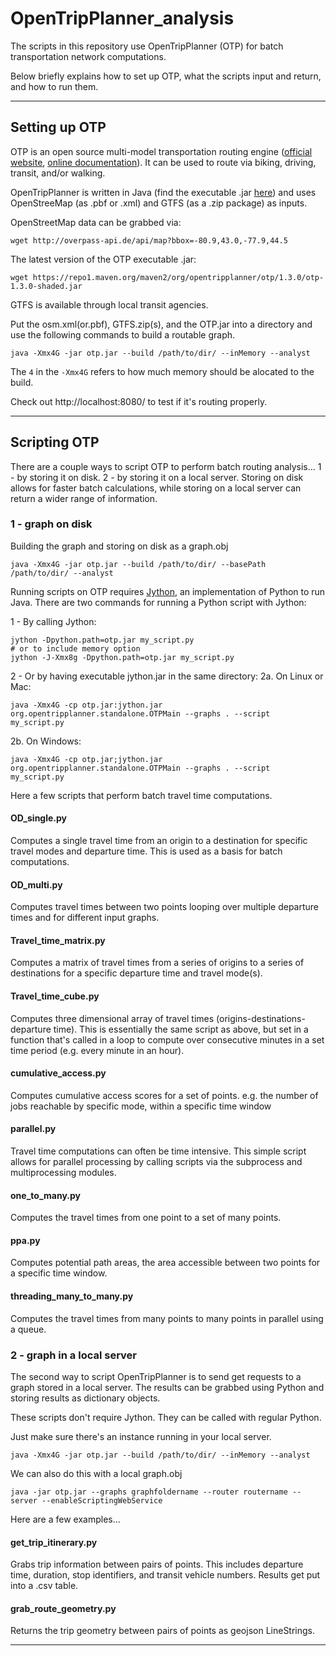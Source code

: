# OpenTripPlanner_analysis

The scripts in this repository use OpenTripPlanner (OTP) for batch transportation network computations.

Below briefly explains how to set up OTP, what the scripts input and return, and how to run them.

---

## Setting up OTP

OTP is an open source multi-model transportation routing engine ([official website](http://www.opentripplanner.org/), [online documentation](http://docs.opentripplanner.org/en/latest/)). It can be used to route via biking, driving, transit, and/or walking.

OpenTripPlanner is written in Java (find the executable .jar [here](https://repo1.maven.org/maven2/org/opentripplanner/otp/)) and uses OpenStreeMap (as .pbf or .xml) and GTFS (as a .zip package) as inputs.

OpenStreetMap data can be grabbed via:
```
wget http://overpass-api.de/api/map?bbox=-80.9,43.0,-77.9,44.5
```

The latest version of the OTP executable .jar:
```
wget https://repo1.maven.org/maven2/org/opentripplanner/otp/1.3.0/otp-1.3.0-shaded.jar
```

GTFS is available through local transit agencies.

Put the osm.xml(or.pbf), GTFS.zip(s), and the OTP.jar into a directory and use the following commands to build a routable graph.

```shell
java -Xmx4G -jar otp.jar --build /path/to/dir/ --inMemory --analyst
```

The ```4``` in the ```-Xmx4G``` refers to how much memory should be alocated to the build.

Check out http://localhost:8080/ to test if it's routing properly.

---

## Scripting OTP

There are a couple ways to script OTP to perform batch routing analysis... 
1 - by storing it on disk. 
2 - by storing it on a local server. 
Storing on disk allows for faster batch calculations, while storing on a local server can return a wider range of information.

### 1 - graph on disk

Building the graph and storing on disk as a graph.obj
```shell
java -Xmx4G -jar otp.jar --build /path/to/dir/ --basePath /path/to/dir/ --analyst
```

Running scripts on OTP requires [Jython](http://www.jython.org/), an implementation of Python to run Java. There are two commands for running a Python script with Jython:

1 - By calling Jython:
```shell
jython -Dpython.path=otp.jar my_script.py
# or to include memory option
jython -J-Xmx8g -Dpython.path=otp.jar my_script.py
```

2 - Or by having executable jython.jar in the same directory:
2a. On Linux or Mac:
```shell
java -Xmx4G -cp otp.jar:jython.jar org.opentripplanner.standalone.OTPMain --graphs . --script my_script.py
```
2b. On Windows:
```shell
java -Xmx4G -cp otp.jar;jython.jar org.opentripplanner.standalone.OTPMain --graphs . --script my_script.py
```

Here a few scripts that perform batch travel time computations.

#### OD_single.py
Computes a single travel time from an origin to a destination for specific travel modes and departure time. This is used as a basis for batch computations.

#### OD_multi.py
Computes travel times between two points looping over multiple departure times and for different input graphs.

#### Travel_time_matrix.py
Computes a matrix of travel times from a series of origins to a series of destinations for a specific departure time and travel mode(s).

#### Travel_time_cube.py
Computes three dimensional array of travel times (origins-destinations-departure time). This is essentially the same script as above, but set in a function that's called in a loop to compute over consecutive minutes in a set time period (e.g. every minute in an hour).

#### cumulative_access.py
Computes cumulative access scores for a set of points. e.g. the number of jobs reachable by specific mode, within a specific time window

#### parallel.py
Travel time computations can often be time intensive. This simple script allows for parallel processing by calling scripts via the subprocess and multiprocessing modules.

#### one_to_many.py
Computes the travel times from one point to a set of many points.

#### ppa.py
Computes potential path areas, the area accessible between two points for a specific time window.

#### threading_many_to_many.py
Computes the travel times from many points to many points in parallel using a queue.


### 2 - graph in a local server

The second way to script OpenTripPlanner is to send get requests to a graph stored in a local server. The results can be grabbed using Python and storing results as dictionary objects.

These scripts don't require Jython. They can be called with regular Python.

Just make sure there's an instance running in your local server.
```shell
java -Xmx4G -jar otp.jar --build /path/to/dir/ --inMemory --analyst
```
We can also do this with a local graph.obj

```shell
java -jar otp.jar --graphs graphfoldername --router routername --server --enableScriptingWebService
```

Here are a few examples...

#### get_trip_itinerary.py
Grabs trip information between pairs of points. This includes departure time, duration, stop identifiers, and transit vehicle numbers. Results get put into a .csv table.

#### grab_route_geometry.py
Returns the trip geometry between pairs of points as geojson LineStrings.

---
